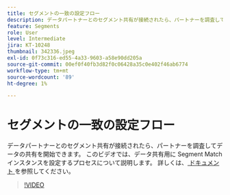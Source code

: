 ```yaml
---
title: セグメントの一致の設定フロー
description: データパートナーとのセグメント共有が接続されたら、パートナーを調査してデータの共有を開始できます。 このビデオでは、...（説明は 60 ～ 160 文字にする必要があります）のプロセスについて説明します
feature: Segments
role: User
level: Intermediate
jira: KT-10248
thumbnail: 342336.jpeg
exl-id: 0f73c316-ed55-4a33-9603-a58e90dd205a
source-git-commit: 00ef0f40fb3d82f0c06428a35c0e402f46ab6774
workflow-type: tm+mt
source-wordcount: '89'
ht-degree: 1%

---
```


# セグメントの一致の設定フロー

データパートナーとのセグメント共有が接続されたら、パートナーを調査してデータの共有を開始できます。 このビデオでは、データ共有用に Segment Match インスタンスを設定するプロセスについて説明します。 詳しくは、[ ドキュメント ](https://experienceleague.adobe.com/docs/experience-platform/segmentation/ui/segment-match/overview.html?lang=ja) を参照してください。

>[!VIDEO](https://video.tv.adobe.com/v/342336/?learn=on)
